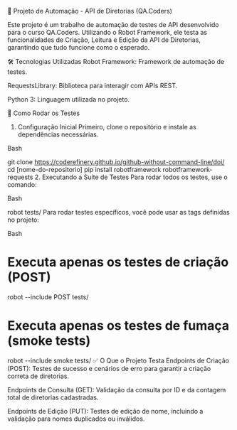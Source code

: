 🚀 Projeto de Automação - API de Diretorias (QA.Coders)

Este projeto é um trabalho de automação de testes de API desenvolvido para o curso QA.Coders. Utilizando o Robot Framework, ele testa as funcionalidades de Criação, Leitura e Edição da API de Diretorias, garantindo que tudo funcione como o esperado.

🛠️ Tecnologias Utilizadas
Robot Framework: Framework de automação de testes.

RequestsLibrary: Biblioteca para interagir com APIs REST.

Python 3: Linguagem utilizada no projeto.

📂 Como Rodar os Testes
1. Configuração Inicial
Primeiro, clone o repositório e instale as dependências necessárias.

Bash

git clone https://coderefinery.github.io/github-without-command-line/doi/
cd [nome-do-repositorio]
pip install robotframework robotframework-requests
2. Executando a Suíte de Testes
Para rodar todos os testes, use o comando:

Bash

robot tests/
Para rodar testes específicos, você pode usar as tags definidas no projeto:

Bash

# Executa apenas os testes de criação (POST)
robot --include POST tests/

# Executa apenas os testes de fumaça (smoke tests)
robot --include smoke tests/
✅ O Que o Projeto Testa
Endpoints de Criação (POST): Testes de sucesso e cenários de erro para garantir a criação correta de diretorias.

Endpoints de Consulta (GET): Validação da consulta por ID e da contagem total de diretorias cadastradas.

Endpoints de Edição (PUT): Testes de edição de nome, incluindo a validação para nomes duplicados ou inválidos.
